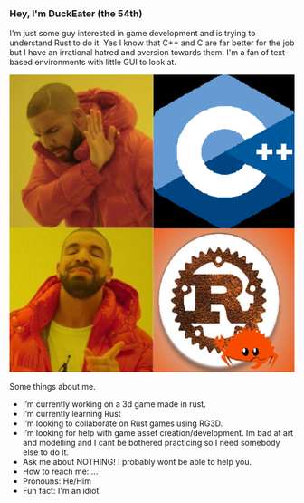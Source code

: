 ### Hey, I'm DuckEater (the 54th)

I'm just some guy interested in game development and is trying to understand Rust to do it. Yes I know that C++ and C are far better for the job but I have an irrational hatred and aversion towards them. I'm a fan of text-based environments with little GUI to look at.

![Me talking about C++](img/cpprs.png)

Some things about me.

- I’m currently working on a 3d game made in rust.
- I’m currently learning Rust
- I’m looking to collaborate on Rust games using RG3D.
- I’m looking for help with game asset creation/development. Im bad at art and modelling and I cant be bothered practicing so I need somebody else to do it.
- Ask me about NOTHING! I probably wont be able to help you.
- How to reach me: ...
- Pronouns: He/Him
- Fun fact: I'm an idiot
